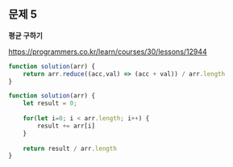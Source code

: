 ## 문제 5

**평균 구하기**

https://programmers.co.kr/learn/courses/30/lessons/12944

```js
function solution(arr) {
    return arr.reduce((acc,val) => (acc + val)) / arr.length
}
```

```js
function solution(arr) {
    let result = 0; 
    
    for(let i=0; i < arr.length; i++) {
        result += arr[i]
    }
    
    return result / arr.length
}
```
